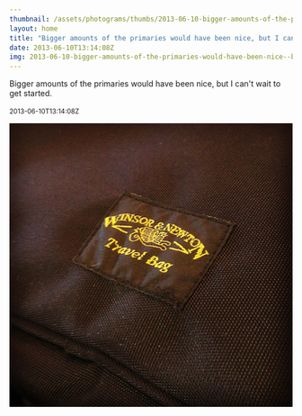 ```yaml
---
thumbnail: /assets/photograms/thumbs/2013-06-10-bigger-amounts-of-the-primaries-would-have-been-nice--but-i-can-t-wait-to-get-started-.jpg
layout: home
title: "Bigger amounts of the primaries would have been nice, but I can't wait to get started."
date: 2013-06-10T13:14:08Z
img: 2013-06-10-bigger-amounts-of-the-primaries-would-have-been-nice--but-i-can-t-wait-to-get-started-.jpg
---
```


Bigger amounts of the primaries would have been nice, but I can't wait to get started.

<small>2013-06-10T13:14:08Z</small>

![Bigger amounts of the primaries would have been nice, but I can't wait to get started.](/assets/photograms/original/2013-06-10-bigger-amounts-of-the-primaries-would-have-been-nice--but-i-can-t-wait-to-get-started-.jpg)
